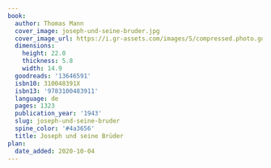```yaml
---
book:
  author: Thomas Mann
  cover_image: joseph-und-seine-bruder.jpg
  cover_image_url: https://i.gr-assets.com/images/S/compressed.photo.goodreads.com/books/1481030400l/13646591._SX98_.jpg
  dimensions:
    height: 22.0
    thickness: 5.8
    width: 14.9
  goodreads: '13646591'
  isbn10: 310048391X
  isbn13: '9783100483911'
  language: de
  pages: 1323
  publication_year: '1943'
  slug: joseph-und-seine-bruder
  spine_color: '#4a3656'
  title: Joseph und seine Brüder
plan:
  date_added: 2020-10-04
---
```

